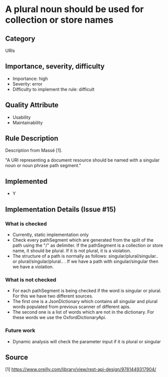 # A plural noun should be used for collection or store names

## Category

URIs

## Importance, severity, difficulty

* Importance: high
* Severity: error
* Difficulty to implement the rule: difficult

## Quality Attribute

* Usability
* Maintainability

## Rule Description

Description from Massé [1].

"A URI representing a document resource should be named with a singular noun or
noun phrase path segment."

## Implemented

* Y

## Implementation Details (Issue #15)

### What is checked

* Currently, static implementation only
* Check every pathSegment which are generated from the split of the path using the "/" as delimiter. If the pathSegment is a
  collection or store name, it should be plural. If it is not plural, it is a violation.
* The structure of a path is normally as follows: singular/plural/singular.. or plural/singular/plural.. . If we have a path with singular/singular then we have a violation.

### What is not checked

* For each pathSegment is being checked if the word is singular or plural. For this we have two different sources.
* The first one is a JsonDictionary which contains all singular and plural words populated from previous scanner of different apis.
* The second one is a list of words which are not in the dictionary. For these words we use the OxfordDictionaryApi.
### Future work

* Dynamic analysis will check the parameter input if it is plural or singular

## Source

[1] https://www.oreilly.com/library/view/rest-api-design/9781449317904/
